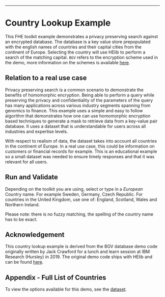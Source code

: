 ----
# Country Lookup Example
This FHE toolkit example demonstrates a privacy preserving search against an encrypted database. The database is a key value store prepopulated with the english names of countries and their capital cities from the continent of Europe. Selecting the country will use HElib to perform a search of the matching capital. `BGV` refers to the encryption scheme used in the demo, more information on the schemes is available [here](https://en.wikipedia.org/wiki/Homomorphic_encryption).

## Relation to a real use case
Privacy preserving search is a common scenario to demonstrate the benefits of homomorphic encryption. Being able to perform a query while preserving the privacy and confidentiality of the parameters of the query has many applications across various industry segments spanning from genomics to finance. This example uses a simple and easy to follow algorithm that demonstrates how one can use homomorphic encryption based techniques to generate a mask to retrieve data from a key-value pair database. It uses a dataset that is understandable for users across all industries and expertise levels. 

With respect to realism of data, the dataset takes into account all countries in the continent of Europe. In a real use case, this could be information on customers or financial records for example. This is an educational example so a small dataset was needed to ensure timely responses and that it was relevant for all users.

## Run and Validate
Depending on the toolkit you are using, select or type in a *European* Country name. For example Sweden, Germany, Czech Republic. For countries in the United Kingdom, use one of: England, Scotland, Wales and Northern Ireland.

Please note: there is no fuzzy matching, the spelling of the country name has to be exact.

## Acknowledgement
This country lookup example is derived from the BGV database demo code originally written by Jack Crawford for a lunch and learn session at IBM Research (Hursley) in 2019. The original demo code ships with HElib and can be found [here](https://github.com/homenc/HElib/tree/master/examples/BGV_database_lookup).

## Appendix - Full List of Countries
To view the options available for this demo, see the [dataset](countries_dataset.csv).

